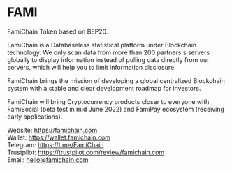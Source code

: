 # FAMI
FamiChain Token based on BEP20.

FamiChain is a Databaseless statistical platform under Blockchain technology. We only scan data from more than 200 partners's servers globally to display information instead of pulling data directly from our servers, which will help you to limit information disclosure.

FamiChain brings the mission of developing a global centralized Blockchain system with a stable and clear development roadmap for investors.

FamiChain will bring Cryptocurrency products closer to everyone with FamiSocial (beta test in mid June 2022) and FamiPay ecosystem (receiving early applications).

Website: https://famichain.com <br/>
Wallet: https://wallet.famichain.com <br/>
Telegram: https://t.me/FamiChain <br/>
Trustpilot: https://trustpilot.com/review/famichain.com <br/>
Email: hello@famichain.com
